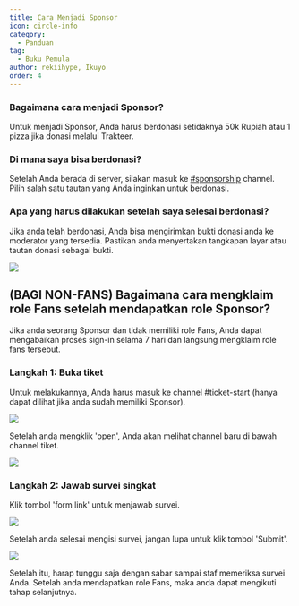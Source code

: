 ```yaml
---
title: Cara Menjadi Sponsor
icon: circle-info
category:
  - Panduan
tag:
  - Buku Pemula
author: rekiihype, Ikuyo
order: 4
---
```


### Bagaimana cara menjadi Sponsor?

Untuk menjadi Sponsor, Anda harus berdonasi setidaknya 50k Rupiah atau 1 pizza jika donasi melalui Trakteer.

### Di mana saya bisa berdonasi?

Setelah Anda berada di server, silakan masuk ke [#sponsorship](https://discord.com/channels/1069057220802781265/1097565269985071205) channel. Pilih salah satu tautan yang Anda inginkan untuk berdonasi.

### Apa yang harus dilakukan setelah saya selesai berdonasi?

Jika anda telah berdonasi, Anda bisa mengirimkan bukti donasi anda ke moderator yang tersedia. Pastikan anda menyertakan tangkapan layar atau tautan donasi sebagai bukti.

[![](https://i.postimg.cc/3xjf2b38/proof.png)](https://postimg.cc/MnTYS5cN)

## (BAGI NON-FANS) Bagaimana cara mengklaim role Fans setelah mendapatkan role Sponsor?

Jika anda seorang Sponsor dan tidak memiliki role Fans, Anda dapat mengabaikan proses sign-in selama 7 hari dan langsung mengklaim role fans tersebut.

### Langkah 1: Buka tiket

Untuk melakukannya, Anda harus masuk ke channel #ticket-start (hanya dapat dilihat jika anda sudah memiliki Sponsor).

[![](https://i.postimg.cc/NfkzJDyd/openticket1.png)](https://postimg.cc/dLD6D8jC)

Setelah anda mengklik 'open', Anda akan melihat channel baru di bawah channel tiket.

[![](https://i.postimg.cc/Vk7H1NWM/openticket2.png)](https://postimg.cc/sMhJ4s8D)

### Langkah 2: Jawab survei singkat

Klik tombol 'form link' untuk menjawab survei.

[![](https://i.postimg.cc/qRKm8xVX/openticket4.png)](https://postimg.cc/mzbN4Mrt)

Setelah anda selesai mengisi survei, jangan lupa untuk klik tombol 'Submit'.

[![](https://i.postimg.cc/GpHgp1Xf/openticket5.png)](https://postimg.cc/GBnxM6wP)

Setelah itu, harap tunggu saja dengan sabar sampai staf memeriksa survei Anda. Setelah anda mendapatkan role Fans, maka anda dapat mengikuti tahap selanjutnya.
